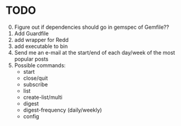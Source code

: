 # TODO

0. Figure out if dependencies should go in gemspec of Gemfile??
1. Add Guardfile
2. add wrapper for Redd
3. add executable to bin
4. Send me an e-mail at the start/end of each day/week of the most popular posts
5. Possible commands:
    - start
    - close/quit
    - subscribe
    - list
    - create-list/multi
    - digest
    - digest-frequency (daily/weekly)
    - config
